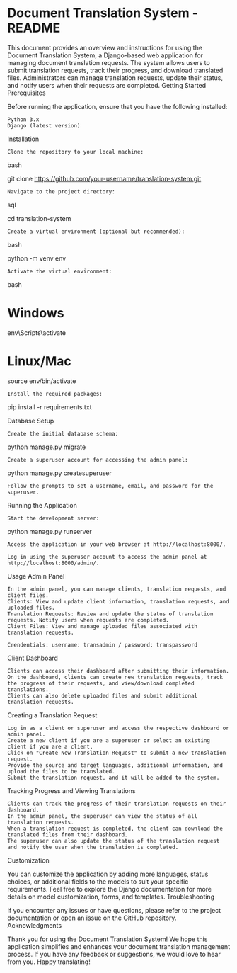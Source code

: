 # Document Translation System - README

This document provides an overview and instructions for using the Document Translation System, a Django-based web application for managing document translation requests. The system allows users to submit translation requests, track their progress, and download translated files. Administrators can manage translation requests, update their status, and notify users when their requests are completed.
Getting Started
Prerequisites

Before running the application, ensure that you have the following installed:

    Python 3.x
    Django (latest version)

Installation

    Clone the repository to your local machine:

bash

git clone https://github.com/your-username/translation-system.git

    Navigate to the project directory:

sql

cd translation-system

    Create a virtual environment (optional but recommended):

bash

python -m venv env

    Activate the virtual environment:

bash

# Windows
env\Scripts\activate

# Linux/Mac
source env/bin/activate

    Install the required packages:

pip install -r requirements.txt

Database Setup

    Create the initial database schema:

python manage.py migrate

    Create a superuser account for accessing the admin panel:

python manage.py createsuperuser

    Follow the prompts to set a username, email, and password for the superuser.

Running the Application

    Start the development server:

python manage.py runserver

    Access the application in your web browser at http://localhost:8000/.

    Log in using the superuser account to access the admin panel at http://localhost:8000/admin/.

Usage
Admin Panel

    In the admin panel, you can manage clients, translation requests, and client files.
    Clients: View and update client information, translation requests, and uploaded files.
    Translation Requests: Review and update the status of translation requests. Notify users when requests are completed.
    Client Files: View and manage uploaded files associated with translation requests.

    Crendentials: username: transadmin / password: transpassword

Client Dashboard

    Clients can access their dashboard after submitting their information.
    On the dashboard, clients can create new translation requests, track the progress of their requests, and view/download completed translations.
    Clients can also delete uploaded files and submit additional translation requests.

Creating a Translation Request

    Log in as a client or superuser and access the respective dashboard or admin panel.
    Create a new client if you are a superuser or select an existing client if you are a client.
    Click on "Create New Translation Request" to submit a new translation request.
    Provide the source and target languages, additional information, and upload the files to be translated.
    Submit the translation request, and it will be added to the system.

Tracking Progress and Viewing Translations

    Clients can track the progress of their translation requests on their dashboard.
    In the admin panel, the superuser can view the status of all translation requests.
    When a translation request is completed, the client can download the translated files from their dashboard.
    The superuser can also update the status of the translation request and notify the user when the translation is completed.

Customization

You can customize the application by adding more languages, status choices, or additional fields to the models to suit your specific requirements. Feel free to explore the Django documentation for more details on model customization, forms, and templates.
Troubleshooting

If you encounter any issues or have questions, please refer to the project documentation or open an issue on the GitHub repository.
Acknowledgments

Thank you for using the Document Translation System! We hope this application simplifies and enhances your document translation management process. If you have any feedback or suggestions, we would love to hear from you. Happy translating!
